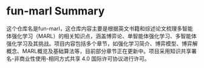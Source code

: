 # fun-marl Summary

这个仓库名是fun-marl，这仓库内容主要是根据英文书籍和综述论文梳理多智能体强化学习（MARL）的相关知识点，涵盖博弈论、单智能体强化学习、多智能体强化学习及其挑战。项目内容包括多个章节，如强化学习简介、博弈模型、博弈解概念、MARL概览及基础算法等，目前部分章节正在更新中。项目采用知识共享署名-非商业性使用-相同方式共享 4.0 国际许可协议进行许可。